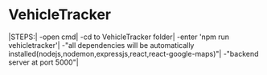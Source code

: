 # VehicleTracker

|STEPS:|
-open cmd|
-cd to VehicleTracker folder|
-enter 'npm run vehicletracker'|
-"all dependencies will be automatically installed(nodejs,nodemon,expressjs,react,react-google-maps)"|
-"backend server at port 5000"|
